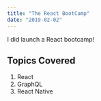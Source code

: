 ```yaml
---
title: "The React BootCamp"
date: "2019-02-02"
---
```


I did launch a React bootcamp!

## Topics Covered

1. React
2. GraphQL
3. React Native